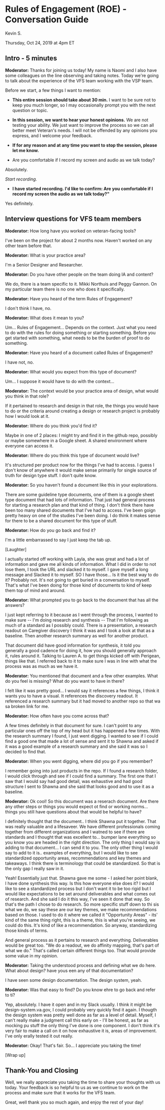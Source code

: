 # Rules of Engagement (ROE) - Conversation Guide

Kevin S.

Thursday, Oct 24, 2019 at 4pm ET

## Intro - 5 minutes

**Moderator:** Thanks for joining us today! My name is Naomi and I also have some colleagues on the line observing and taking notes. Today we're going to talk about the experience of the VFS team working with the VSP team.

Before we start, a few things I want to mention:

- **This entire session should take about 30 min.** I want to be sure not to keep you much longer, so I may occasionally prompt you with the next question or topic.

- **In this session, we want to hear your honest opinions.** We are not testing your ability. We just want to improve the process so we can all better meet Veteran's needs. I will not be offended by any opinions you express, and I welcome your feedback.

- **If for any reason and at any time you want to stop the session, please let me know.**

- Are you comfortable if I record my screen and audio as we talk today?

Absolutely.

*Start recording.*

- **I have started recording. I'd like to confirm: Are you comfortable if I record my screen the audio as we talk today?"**

Yes definitely.

## Interview questions for VFS team members

**Moderator:**  How long have you worked on veteran-facing tools?

I've been on the project for about 2 months now. Haven't worked on any other team before that.

**Moderator:**  What is your practice area?

I'm a Senior Designer and Researcher.

**Moderator:**  Do you have other people on the team doing IA and content?

We do, there is a team specific to it. Mikki Northuis and Peggy Gannon. On my particular team there is no one who does it specifically.

**Moderator:**  Have you heard of the term Rules of Engagement? 

I don't think I have, no.

**Moderator:** What does it mean to you?

Um... Rules of Engagement... Depends on the context. Just what you need to do with the rules for doing something or starting something. Before you get started with something, what needs to be the burden of proof to do something.

**Moderator:**  Have you heard of a document called Rules of Engagement? 

I have not, no.

**Moderator:**  What would you expect from this type of document?

Um... I suppose it would have to do with the context...

**Moderator:**  The context would be your practice area of design, what would you think in that role?

If it pertained to research and design in that role, the things you would have to do or the criteria around creating a design or research project is probably how I would look at it.

 **Moderator:** Where do you think you'd find it?

Maybe in one of 2 places: I might try and find it in the github repo, possibly or maybe somewhere in a Google sheet. A shared environment where everyone can access it.

**Moderator:** Where do you think this type of document would live?

It's structured per product now for the things I've had to access. I guess I don't know of anywhere it would make sense primarily for single source of truth for design type stuff. I don't quite know.

**Moderator:** So you haven't found a document like this in your explorations. 

There are some guideline type documents, one of them is a google sheet type document that had lots of information. That just had general process for starting a research plan and that kind of thing. I don't think there have been too many shared documents that I've had to access. I've been goign pretty heavy on one of the studies I've been doing. I do think it makes sense for there to be a shared document for this type of stuff.

**Moderator:** How do you go back and find it?

I'm a little embarrassed to say I just keep the tab up. 

[Laughter]

I actually started off working with Layla, she was great and had a lot of information and gave me all kinds of information. What I did in order to not lose them, I took the URL and slacked it to myself. I gave myself a long message and Slacked it to myself. SO I have those... Is it the best way to do it? Probably not. It's not going to get buried in a conversation to myself. That's what I've been doing for those kind of documents to kind of keep them top of mind and around.

**Moderator:** What prompted you to go back to the document that has all the answers?

I just kept referring to it because as I went through the process, I wanted to make sure -- I'm doing research and synthesis -- That I'm following as much of a standard as I possibly could. There is a presentation, a research readout on Caregiver discovery I think it was and I took a look at that as a baseline. Then another research summary as well for another product.

That document did have good information for synthesis, it told you generally a good cadence for doing it, how you should generally approach it, rules around it. Talking to Lauren A. to get things kicked off with Perigean, things like that. I referred back to it to make sure I was in line with what the process was as much as we have it.

**Moderator:** You mentioned that document and a few other examples. What do you feel is missing? What do you want to have in there?

I felt like it was pretty good... I would say it references a few things, I think it wants you to have a visual. It references the discovery readout. It referenced a research summary but it had moved to another repo so that wa sa broken link for me.

**Moderator:** How often have you come across that?

A few times definitely in that document for sure. I can't point to any particular ones off the top of my head but it has happened a few times. With the research summary I found, I just went digging. I wanted to see if I could find a good one that made a lot of sense and sent it to Shawna and asked if it was a good example of a research summary and she said it was so I decided to find that.

**Moderator:** When you went digging, where did you go if you remember?

I remember going into just products in the repo. If I found a research folder, I would click through and see if I could find a summary. The first one that I saw that I would say had good detail, was exhaustive and had good structure I sent to Shawna and she said that looks good and to use it as a baseline.

**Moderator:** Ok cool! So this document was a reserach document. Are there any other steps or things you would expect ot find or working norms... things you still have questions about that would be helpful to have?

I definitely thought that the document.. I think Shawna put it together. That was really valuable and a lifesaveer. We have different professionals coming together from different organizations and I watned to see if there are standards and I thought that was excellent to... bumper lane everything so you know you are headed in the right direction. The only thing I would say is adding to that document... I can send it to you. The only other thing I would say to add to it is.. examples of everything, but I would like to see standardized opportunity areas, recommendations and key themes and takeaways. I think there is terminology that could be standardized. So that is the only gap I really saw in it.

Yeah! Essentially just that. Shawna gave me some - I asked her point blank, I have done synthesis this way. Is this how everyone else does it? I would like to see a standardized process but I don't want it to be too rigid but I would like expectations to be set around deliverables and what comes out of research. And she said I do it this way, I've seen it done that way. So that's the path I chose to do research. So more specific stuff  down to thi sis what we do, we say these are our key themes, we make recommendations based on those. I used to do it where we called it "Opportunity Areas" - its' kind of the same thing right, this is a theme, this is what you're seeing, we could do this. It's kind of like a recommendation. So anyway, standardizing those kinds of terms.

And general process as it pertains to research and everything. Deliverables would be great too. "We do a readout, we do affinity mapping, that's part of what we do." That's called certain different things too. That would provide some value in my opinion.

**Moderator:** Taking the understood process and defining what we do here. What about design? have yous een any of that documentation?

I have seen some design documentation. The design system, yeah. 

**Moderator:** Was that easy to find? Do you know ehre to go back and refer to ti?

Yep, absolutely. I have it open and in my Slack usually. I think it might be design-system.va.gov, I could probably very quickly find it again. I thougth the design system was pretty well done as far as a level of detail. Myself, I can't really make a judgment call this early on - I'll be honest, as far as mocking pu stuff the only thing I've done is one component. I don't think it's very fair to make a call on it on how exhaustive it is, areas of improvement. I've only erally tested it out really. 

**Moderator:** Okay! That's fair. So... I appreciate you taking the time! 

[Wrap up]

## Thank-You and Closing

Well, we really appreciate you taking the time to share your thoughts with us today. Your feedback is so helpful to us as we continue to work on the process and make sure that it works for the VFS team.

Great, well thank you so much again, and enjoy the rest of your day!            
